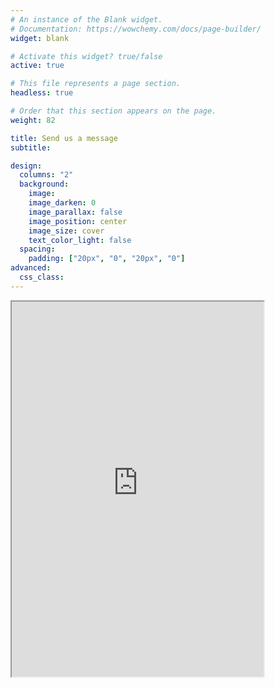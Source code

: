 ```yaml
---
# An instance of the Blank widget.
# Documentation: https://wowchemy.com/docs/page-builder/
widget: blank

# Activate this widget? true/false
active: true

# This file represents a page section.
headless: true

# Order that this section appears on the page.
weight: 82

title: Send us a message
subtitle:

design:
  columns: "2"
  background:
    image:
    image_darken: 0
    image_parallax: false
    image_position: center
    image_size: cover
    text_color_light: false
  spacing:
    padding: ["20px", "0", "20px", "0"]
advanced:
  css_class:
---
```


<iframe src="https://us10.list-manage.com/contact-form?u=d64b1f151f0dee2ea7b9863e5&form_id=a64c7dbd3f2f297a325771e9a49a27ec" title="Send us a message" width="80%" height="600"></iframe>